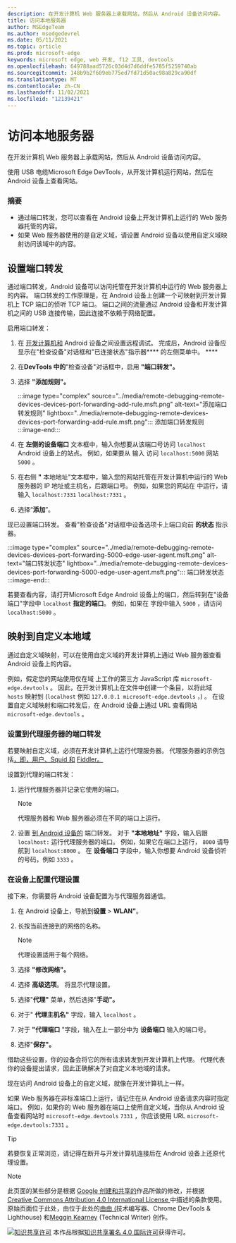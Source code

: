 ```yaml
---
description: 在开发计算机 Web 服务器上承载网站，然后从 Android 设备访问内容。
title: 访问本地服务器
author: MSEdgeTeam
ms.author: msedgedevrel
ms.date: 05/11/2021
ms.topic: article
ms.prod: microsoft-edge
keywords: microsoft edge, web 开发, f12 工具, devtools
ms.openlocfilehash: 649788aad5726c03d4d7d6ddfe5785f5259740ab
ms.sourcegitcommit: 148b9b2f609eb775ed7fd71d50ac98a829ca90df
ms.translationtype: MT
ms.contentlocale: zh-CN
ms.lasthandoff: 11/02/2021
ms.locfileid: "12139421"
---
```

<!-- Copyright Kayce Basques

   Licensed under the Apache License, Version 2.0 (the "License");
   you may not use this file except in compliance with the License.
   You may obtain a copy of the License at

       https://www.apache.org/licenses/LICENSE-2.0

   Unless required by applicable law or agreed to in writing, software
   distributed under the License is distributed on an "AS IS" BASIS,
   WITHOUT WARRANTIES OR CONDITIONS OF ANY KIND, either express or implied.
   See the License for the specific language governing permissions and
   limitations under the License.  -->
# <a name="access-local-servers"></a>访问本地服务器

在开发计算机 Web 服务器上承载网站，然后从 Android 设备访问内容。

使用 USB 电缆Microsoft Edge DevTools，从开发计算机运行网站，然后在 Android 设备上查看网站。

### <a name="summary"></a>摘要

*   通过端口转发，您可以查看在 Android 设备上开发计算机上运行的 Web 服务器托管的内容。
*   如果 Web 服务器使用的是自定义域，请设置 Android 设备以使用自定义域映射访问该域中的内容。


<!-- ====================================================================== -->
## <a name="set-up-port-forwarding"></a>设置端口转发

通过端口转发，Android 设备可以访问托管在开发计算机中运行的 Web 服务器上的内容。  端口转发的工作原理是，在 Android 设备上创建一个可映射到开发计算机上 TCP 端口的侦听 TCP 端口。  端口之间的流量通过 Android 设备和开发计算机之间的 USB 连接传输，因此连接不依赖于网络配置。

启用端口转发：

1.  在 [开发计算机和][RemoteDebuggingGettingStarted] Android 设备之间设置远程调试。  完成后，Android 设备应显示在"检查设备"对话框和"已连接状态"指示器**** 的左侧菜单中。 ****
1.  在**DevTools 中的**"检查设备"对话框中，启用 **"端口转发"。**
1.  选择 **"添加规则"。**

    :::image type="complex" source="../media/remote-debugging-remote-devices-devices-port-forwarding-add-rule.msft.png" alt-text="添加端口转发规则" lightbox="../media/remote-debugging-remote-devices-devices-port-forwarding-add-rule.msft.png":::
       添加端口转发规则
    :::image-end:::

1.  在 **左侧的设备端口** 文本框中，输入你想要从该端口号访问 `localhost` Android 设备上的站点。  例如，如果要从 输入 访问 `localhost:5000` 网站 `5000` 。
1.  在右侧 **"** 本地地址"文本框中，输入您的网站托管在开发计算机中运行的 Web 服务器的 IP 地址或主机名，后跟端口号。  例如，如果您的网站在 中运行，请输入 `localhost:7331` `localhost:7331` 。
1.  选择“**添加**”。

现已设置端口转发。  查看"检查设备"对话框中设备选项卡上端口向前 **的状态** 指示器。

:::image type="complex" source="../media/remote-debugging-remote-devices-devices-port-forwarding-5000-edge-user-agent.msft.png" alt-text="端口转发状态" lightbox="../media/remote-debugging-remote-devices-devices-port-forwarding-5000-edge-user-agent.msft.png":::
   端口转发状态
:::image-end:::

若要查看内容，请打开Microsoft Edge Android 设备上的端口，然后转到在"设备端口"字段中 `localhost` **指定的端口**。  例如，如果在 字段中输入 `5000` ，请访问 `localhost:5000` 。


<!-- ====================================================================== -->
## <a name="map-to-custom-local-domains"></a>映射到自定义本地域

通过自定义域映射，可以在使用自定义域的开发计算机上通过 Web 服务器查看 Android 设备上的内容。

例如，假定您的网站使用仅在域 上工作的第三方 JavaScript 库 `microsoft-edge.devtools` 。  因此，在开发计算机上在文件中创建一个条目，以将此域 `hosts` 映射到 (`localhost` 例如 `127.0.0.1 microsoft-edge.devtools` ，) 。  在设置自定义域映射和端口转发后，在 Android 设备上通过 URL 查看网站 `microsoft-edge.devtools` 。

### <a name="set-up-port-forwarding-to-proxy-server"></a>设置到代理服务器的端口转发

若要映射自定义域，必须在开发计算机上运行代理服务器。  代理服务器的示例包括[，即，用户][CharlesWebDebuggingProxy][、Squid 和][SquidCacheWiki] [Fiddler。][TelerikFiddler]

设置到代理的端口转发：

1.  运行代理服务器并记录它使用的端口。

    > [!NOTE]
    > 代理服务器和 Web 服务器必须在不同的端口上运行。

1.  设置 [到 Android 设备的](#set-up-port-forwarding) 端口转发。  对于 **"本地地址"** 字段，输入后跟 `localhost:` 运行代理服务器的端口。  例如，如果它在端口上运行， `8000` 请导航到 `localhost:8000` 。  在 **设备端口** 字段中，输入你想要 Android 设备侦听的号码，例如 `3333` 。

### <a name="configure-proxy-settings-on-your-device"></a>在设备上配置代理设置

接下来，你需要将 Android 设备配置为与代理服务器通信。

1.  在 Android 设备上，导航到**设置**  >  **WLAN"**。
1.  长按当前连接到的网络的名称。

    > [!NOTE]
    > 代理设置适用于每个网络。

1.  选择 **"修改网络"。**
1.  选择 **高级选项**。  将显示代理设置。
1.  选择"**代理"** 菜单，然后选择"**手动"。**
1.  对于" **代理主机名"** 字段，输入 `localhost` 。
1.  对于 **"代理端口** "字段，输入在上一部分中为 **设备端口** 输入的端口号。
1.  选择"**保存"。**

借助这些设置，你的设备会将它的所有请求转发到开发计算机上代理。  代理代表你的设备提出请求，因此正确解决了对自定义本地域的请求。

现在访问 Android 设备上的自定义域，就像在开发计算机上一样。

如果 Web 服务器在非标准端口上运行，请记住在从 Android 设备请求内容时指定端口。  例如，如果你的 Web 服务器在端口上使用自定义域，当你从 Android 设备查看网站时 `microsoft-edge.devtools` `7331` ，你应该使用 URL `microsoft-edge.devtools:7331` 。

> [!TIP]
> 若要恢复正常浏览，请记得在断开与开发计算机连接后在 Android 设备上还原代理设置。


<!-- ====================================================================== -->
<!-- links -->
[RemoteDebuggingGettingStarted]: ./index.md "Android 设备远程调试入门 | Microsoft Docs"
<!-- external links -->
[CharlesWebDebuggingProxy]: https://www.charlesproxy.com "Debugg Web Debugging Proxy"
[SquidCacheWiki]: https://wiki.squid-cache.org "Squid Wiki 代理 Wiki"
[TelerikFiddler]: https://www.telerik.com/fiddler "Fiddler - 免费 Web 调试代理"


<!-- ====================================================================== -->
> [!NOTE]
> 此页面的某些部分是根据 [Google 创建和共享的][GoogleSitePolicies]作品所做的修改，并根据[ Creative Commons Attribution 4.0 International License ][CCA4IL]中描述的条款使用。
> 原始页面位于此处，[](https://developers.google.com/web/tools/chrome-devtools/remote-debugging/local-server)由位于此处的[由由 (][KayceBasques]技术编写器、Chrome DevTools \& Lighthouse) 和[Meggin Kearney][MegginKearney] (Technical Writer) 创作。

[![知识共享许可][CCby4Image]][CCA4IL] 本作品根据[知识共享署名 4.0 国际许可][CCA4IL]获得许可。

[CCA4IL]: https://creativecommons.org/licenses/by/4.0
[CCby4Image]: https://i.creativecommons.org/l/by/4.0/88x31.png
[GoogleSitePolicies]: https://developers.google.com/terms/site-policies
[KayceBasques]: https://developers.google.com/web/resources/contributors#kayce-basques
[MegginKearney]: https://developers.google.com/web/resources/contributors#meggin-kearney
